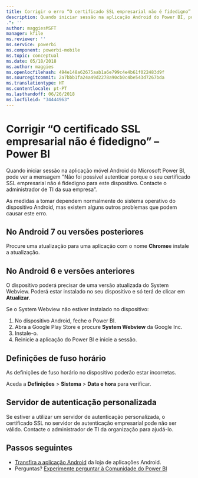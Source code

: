 ```yaml
---
title: Corrigir o erro “O certificado SSL empresarial não é fidedigno”
description: Quando iniciar sessão na aplicação Android do Power BI, pode ver a mensagem, "Não foi possível autenticar porque o seu certificado SSL empresarial não é fidedigno
.": ''
author: maggiesMSFT
manager: kfile
ms.reviewer: ''
ms.service: powerbi
ms.component: powerbi-mobile
ms.topic: conceptual
ms.date: 05/18/2018
ms.author: maggies
ms.openlocfilehash: 494e148a62675aab1a6e799c4e4b61f022483d9f
ms.sourcegitcommit: 2a7bbb1fa24a49d2278a90cb0c4be543d7267bda
ms.translationtype: HT
ms.contentlocale: pt-PT
ms.lasthandoff: 06/26/2018
ms.locfileid: "34444963"
---
```

# <a name="fixing-corporate-ssl-certificate-is-untrusted---power-bi"></a>Corrigir “O certificado SSL empresarial não é fidedigno” – Power BI
Quando iniciar sessão na aplicação móvel Android do Microsoft Power BI, pode ver a mensagem "Não foi possível autenticar porque o seu certificado SSL empresarial não é fidedigno para este dispositivo. Contacte o administrador de TI da sua empresa”. 

As medidas a tomar dependem normalmente do sistema operativo do dispositivo Android, mas existem alguns outros problemas que podem causar este erro.

## <a name="on-android-7-or-later"></a>No Android 7 ou versões posteriores
Procure uma atualização para uma aplicação com o nome **Chrome**e instale a atualização.

## <a name="on-android-6-and-earlier"></a>No Android 6 e versões anteriores
O dispositivo poderá precisar de uma versão atualizada do System Webview. Poderá estar instalado no seu dispositivo e só terá de clicar em **Atualizar**.

Se o System Webview não estiver instalado no dispositivo:

1. No dispositivo Android, feche o Power BI.
2. Abra a Google Play Store e procure **System Webview** da Google Inc.
3. Instale-o.
4. Reinicie a aplicação do Power BI e inicie a sessão.

## <a name="time-zone-settings"></a>Definições de fuso horário
As definições de fuso horário no dispositivo poderão estar incorretas. 

Aceda a **Definições** > **Sistema** > **Data e hora** para verificar.

## <a name="custom-authentication-server"></a>Servidor de autenticação personalizada
Se estiver a utilizar um servidor de autenticação personalizada, o certificado SSL no servidor de autenticação empresarial pode não ser válido. Contacte o administrador de TI da organização para ajudá-lo.

## <a name="next-steps"></a>Passos seguintes
* [Transfira a aplicação Android](http://go.microsoft.com/fwlink/?LinkID=544867) da loja de aplicações Android.
* Perguntas? [Experimente perguntar à Comunidade do Power BI](http://community.powerbi.com/)

